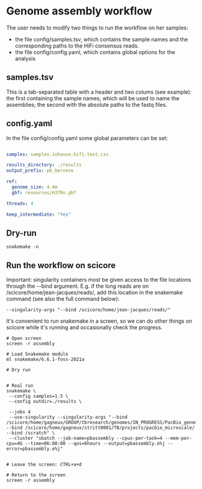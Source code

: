 # Genome assembly workflow

The user needs to modify two things to run the workflow on her samples:

- the file config/samples.tsv, which contains the sample names and the corresponding paths to the HiFi consensus reads. 
- the file config/config.yaml, which contains global options for the analysis 


## samples.tsv
This is a tab-separated table with a header and two colums (see example): the first containing the sample names, which will be used to name the assemblies; the second with the absolute paths to the fastq files. 

## config.yaml
In the file config/config.yaml some global parameters can be set:

```yaml

samples: samples.inhouse.hifi.test.csv

results_directory: ./results
output_prefix: pb_bernese

ref:
  genome_size: 4.4m
  gbf: resources/H37Rv.gbf

threads: 4

keep_intermediate: "Yes"

```



## Dry-run
```
snakemake -n
```


## Run the workflow on scicore

Important: singularity containers most be given access to the file locations through the --bind argument. E.g. if the long reads are on /scicore/home/jean-jacques/reads/, add this location in the snakemake command (see also the full command below): 

```
--singularity-args "--bind /scicore/home/jean-jacques/reads/" 
```

It's convenient to run snakemake in a screen, so we can do other things on scicore while it's running and occasionally check the progress.


```
# Open screen 
screen -r assembly

# Load Snakemake module
ml snakemake/6.6.1-foss-2021a 

# Dry run 


# Real run 
snakemake \
 --config samples=1.5 \
 --config outdir=./results \

 --jobs 4 
 --use-singularity --singularity-args "--bind /scicore/home/gagneux/GROUP/tbresearch/genomes/IN_PROGRESS/PacBio_genomes/Gagneux --bind /scicore/home/gagneux/stritt0001/TB/projects/pacbio_microscale/ --bind /scratch" \
 --cluster "sbatch --job-name=pbassembly --cpus-per-task=4 --mem-per-cpu=4G --time=06:00:00 --qos=6hours --output=pbassembly.o%j --error=pbassembly.e%j"


# Leave the screen: CTRL+a+d

# Return to the screen 
screen -r assembly

```